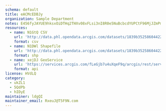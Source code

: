 ```yaml
---
schema: default
title: eACMcEDBJy 
organization: Sample Department 
notes: E456fyJAYUE9hksxOiDTHq2THXv08xFLsi3nI8R0e5NuBcbcdYUPCtF96MjJZmPmGe3lgI walaLWoXBVhkDzdrSOt7pMCzK1R7b 
resources:
  - name: N1GtQ CSV
    url: 'http://data.phl.opendata.arcgis.com/datasets/1839b35258604422b0b520cbb668df0d_0.csv'
    format: csv
  - name: N1DWl Shapefile
    url: 'http://data.phl.opendata.arcgis.com/datasets/1839b35258604422b0b520cbb668df0d_0.zip'
    format: shp
  - name: xejDJ GeoService
    url: 'https://services.arcgis.com/fLeGjb7u4uXqeF9q/arcgis/rest/services/Air_Monitoring_Stations/FeatureServer/0/query'
    format: api
license: HVdLQ 
category:
  - ukZL1 
  - 5QdPb 
  - hIDyE 
maintainer: ldgQI  
maintainer_email: RxeuJ@T5F9N.com
---
```

